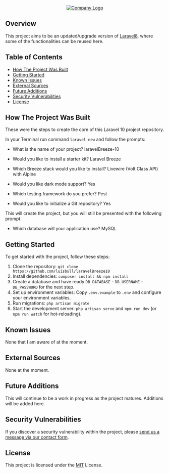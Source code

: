 <p align="center">
    <a href="https://luistoro.co.uk">
        <img src="{{ asset('logo.svg') }}" alt="Company Logo">
    </a>
</p>

## Overview

This project aims to be an updated/upgrade version of [Laravel8](https://github.com/luisbull/laravel8), where some of the functionalities can be reused here.

## Table of Contents

* [How The Project Was Built](#how-the-project-was-built)
* [Getting Started](#getting-started)
* [Known Issues](#known-issues)
* [External Sources](#external-sources)
* [Future Additions](#future-additions)
* [Security Vulnerabilities](#security-vulnerabilities)
* [License](#future-additions)

## How The Project Was Built

These were the steps to create the core of this Laravel 10 project repository.

In your Terminal run command `laravel new` and follow the prompts: 

- What is the name of your project?
laravelBreeze-10

- Would you like to install a starter kit?
Laravel Breeze

- Which Breeze stack would you like to install?
Livewire (Volt Class API) with Alpine

- Would you like dark mode support?
Yes

- Which testing framework do you prefer?
Pest

- Would you like to initialize a Git repository?
Yes

This will create the project, but you will still be presented with the following prompt.

- Which database will your application use?
MySQL

## Getting Started

To get started with the project, follow these steps:

1. Clone the repository: `git clone https://github.com/luisbull/laravelBreeze10`
2. Install dependencies: `composer install && npm install`
3. Create a database and have ready `DB_DATABASE` - `DB_USERNAME` - `DB_PASSWORD` for the next step.
4. Set up environment variables: Copy `.env.example` to `.env` and configure your environment variables.
5. Run migrations: `php artisan migrate`
6. Start the development server: `php artisan serve` and `npm run dev` (or `npm run watch` for hot-reloading).

## Known Issues

None that I am aware of at the moment.

## External Sources

None at the moment.

## Future Additions

This will continue to be a work in progress as the project matures. Additions will be added here.

## Security Vulnerabilities

If you discover a security vulnerability within the project, please [send us a message via our contact form](https://luistoro.co.uk/#contact).

## License

This project is licensed under the [MIT](https://opensource.org/licenses/MIT) License.
